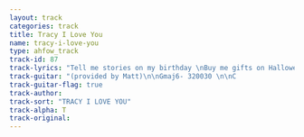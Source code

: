 ```yaml
---
layout: track
categories: track
title: Tracy I Love You
name: tracy-i-love-you
type: ahfow_track
track-id: 87
track-lyrics: "Tell me stories on my birthday \nBuy me gifts on Halloween \nShe's pretending not know me \nBut I know where she's been \n\nChange your name and change \nYour number \nI'm gonna find you anyhow \nI have been through all your things \nAsking when and how and why \n\nI spend too much time in airplanes \nEating peanuts \nAnd getting high \nDon't know why I can't stop smiling \nWhen I only need to cry"
track-guitar: "(provided by Matt)\n\nGmaj6- 320030 \n\nC                    Gm\nTell me stories on my birthday\nF               C   \nBuy me gifts on Halloween\nC                       Gm \nShe's pretending not to know me\n      F                C\nBut I know where she's been\n\n(Chorus)\nF                               C \nChange your name and change you number\nC         F Fm     Gmaj6   \nI'm gonna find you anyhow\n       F                     Em\nI have been through all your things\n       Em(add D) Em(add C) Em \nAsking when  and how  and  why\n\n(interlude)\n  C\nE---------------------------------------6h8-8p6------------\nB-----------1-3b-1----8-8-8-8-6-8---8-8---------8----------\nG--0h3-0-3-------------------------------------------------\nD----------------------------------------------------------\nA----------------------------------------------------------\nE----------------------------------------------------------\n\nC                        Gm\nI spend too much time in airplanes\n       F                   C\nEating peanuts and getting high\nC                           Gm  \nDon't know why I can't stop smiling\nF                   C  \nWhen I only need to cry\n\n(Repeat Chorus)\n\n\n  Em               C               Em                Gm\nE-10h12-10-------------10h12-10----------10h12-10----------\nB----------13-10----------------13-12--------------13-11---\nG------------------12--------------------------------------\nD----------------------------------------------------------\nA----------------------------------------------------------\nE----------------------------------------------------------\n\n                F              C            F \nE-------------------------------------------12-------12----\nB-11h13-11-13-13b-11-10h11-10---------13-13----13-13----13-\nG-----------------------------12---------------------------\nD----------------------------------------------------------\nA----------------------------------------------------------\nE----------------------------------------------------------\n\n      Fm                        Gmaj6             G\nE-----10-------10----10-10-10------------------------------\nB--10----13-13----13----------13-12---------12-13----------\nG----------------------------------------12-------12-------\nD----------------------------------------------------------\nA----------------------------------------------------------\nE----------------------------------------------------------\n\n               F\nE-----12---------------------------------------------------\nB--13----13-10-13------------------------------------------\nG----------------------------------------------------------\nD----------------------------------------------------------\nA----------------------------------------------------------\nE----------------------------------------------------------\n\noutro (Repeat Chorus) \n\nC Gm\n\n       C        Gm            C        Gm     (repeat)\nE---------------------------------------------------------\nB--3-/-5-----5--3--------3-/-5-----5--3-----------------\nG--3-/-5-----5--3--------3-/-5-----5--3-----------------\nD---------------------------------------------------------\nA---------------------------------------------------------\nE---------------------------------------------------------"
track-guitar-flag: true
track-author: 
track-sort: "TRACY I LOVE YOU"
track-alpha: T
track-original: 
---
```

